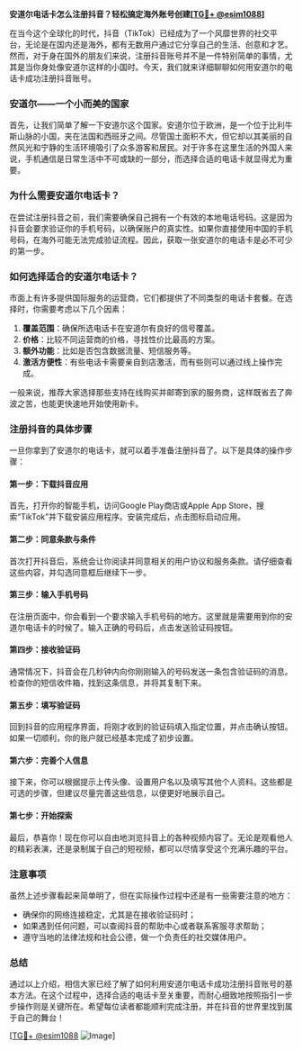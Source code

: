 **安道尔电话卡怎么注册抖音？轻松搞定海外账号创建[[TG💪+ @esim1088](https://t.me/s/esim1088)]**

在当今这个全球化的时代，抖音（TikTok）已经成为了一个风靡世界的社交平台，无论是在国内还是海外，都有无数用户通过它分享自己的生活、创意和才艺。然而，对于身在国外的朋友们来说，注册抖音账号并不是一件特别简单的事情，尤其是当你身处像安道尔这样的小国时。今天，我们就来详细聊聊如何用安道尔的电话卡成功注册抖音账号。

### 安道尔——一个小而美的国家

首先，让我们简单了解一下安道尔这个国家。安道尔位于欧洲，是一个位于比利牛斯山脉的小国，夹在法国和西班牙之间。尽管国土面积不大，但它却以其美丽的自然风光和宁静的生活环境吸引了众多游客和居民。对于许多在这里生活的外国人来说，手机通信是日常生活中不可或缺的一部分，而选择合适的电话卡就显得尤为重要。

### 为什么需要安道尔电话卡？

在尝试注册抖音之前，我们需要确保自己拥有一个有效的本地电话号码。这是因为抖音会要求验证你的手机号码，以确保账户的真实性。如果你直接使用中国的手机号码，在海外可能无法完成验证流程。因此，获取一张安道尔的电话卡是必不可少的第一步。

### 如何选择适合的安道尔电话卡？

市面上有许多提供国际服务的运营商，它们都提供了不同类型的电话卡套餐。在选择时，你需要考虑以下几个因素：

1. **覆盖范围**：确保所选电话卡在安道尔有良好的信号覆盖。
2. **价格**：比较不同运营商的价格，寻找性价比最高的方案。
3. **额外功能**：比如是否包含数据流量、短信服务等。
4. **激活方便性**：有些电话卡需要亲自到店激活，而有些则可以通过线上操作完成。

一般来说，推荐大家选择那些支持在线购买并邮寄到家的服务商，这样既省去了奔波之苦，也能更快速地开始使用新卡。

### 注册抖音的具体步骤

一旦你拿到了安道尔的电话卡，就可以着手准备注册抖音了。以下是具体的操作步骤：

#### 第一步：下载抖音应用

首先，打开你的智能手机，访问Google Play商店或Apple App Store，搜索“TikTok”并下载安装应用程序。安装完成后，点击图标启动应用。

#### 第二步：同意条款与条件

首次打开抖音后，系统会让你阅读并同意相关的用户协议和服务条款。请仔细查看这些内容，并勾选同意框后继续下一步。

#### 第三步：输入手机号码

在注册页面中，你会看到一个要求输入手机号码的地方。这里就是需要用到你的安道尔电话卡的时候了。输入正确的号码后，点击发送验证码按钮。

#### 第四步：接收验证码

通常情况下，抖音会在几秒钟内向你刚刚输入的号码发送一条包含验证码的消息。检查你的短信收件箱，找到这条信息，并将其复制下来。

#### 第五步：填写验证码

回到抖音的应用程序界面，将刚才收到的验证码填入指定位置，并点击确认按钮。如果一切顺利，你的账户就已经基本完成了初步设置。

#### 第六步：完善个人信息

接下来，你可以根据提示上传头像、设置用户名以及填写其他个人资料。这些都是可选的步骤，但建议尽量完善这些信息，以便更好地展示自己。

#### 第七步：开始探索

最后，恭喜你！现在你可以自由地浏览抖音上的各种视频内容了。无论是观看他人的精彩表演，还是录制属于自己的短视频，都可以尽情享受这个充满乐趣的平台。

### 注意事项

虽然上述步骤看起来简单明了，但在实际操作过程中还是有一些需要注意的地方：

- 确保你的网络连接稳定，尤其是在接收验证码时；
- 如果遇到任何问题，可以查阅抖音的帮助中心或者联系客服寻求帮助；
- 遵守当地的法律法规和社会公德，做一个负责任的社交媒体用户。

### 总结

通过以上介绍，相信大家已经了解了如何利用安道尔电话卡成功注册抖音账号的基本方法。在这个过程中，选择合适的电话卡至关重要，而耐心细致地按照指引一步步操作则是关键所在。希望每位读者都能顺利完成注册，并在抖音的世界里找到属于自己的舞台！

[[TG💪+ @esim1088](https://t.me/s/esim1088) ![Image](https://i.postimg.cc/4NQfJmqS/Snipaste-2025-05-13-00-14-12.png)]